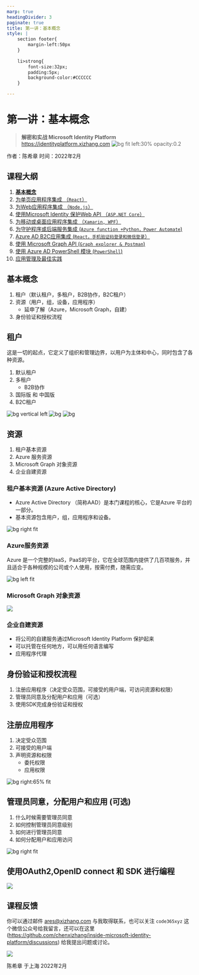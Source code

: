 ```yaml
---
marp: true
headingDivider: 3
paginate: true
title: 第一讲：基本概念
style: |
    section footer{
        margin-left:50px
    }
    
    li>strong{
        font-size:32px;
        padding:5px;
        background-color:#CCCCCC
    }

---
```


# 第一讲：基本概念
> **解密和实战 Microsoft Identity Platform**  https://identityplatform.xizhang.com
![bg fit left:30% opacity:0.2](images/aad.png)


作者：陈希章
时间：2022年2月


## 课程大纲
<!--
footer: '**解密和实战 Microsoft Identity Platform**  https://identityplatform.xizhang.com'
-->

1. **[基本概念](module1-overview.md)**
1. [为单页应用程序集成 （`React`）](module2-spa.md)
1. [为Web应用程序集成 （`Node.js`）](module3-webapp.md)
1. [使用Microsoft Identity 保护Web API （`ASP.NET Core`）](module4-webapi.md)
1. [为移动或桌面应用程序集成 （`Xamarin, WPF`）](module5-desktop-mobile.md)
1. [为守护程序或后端服务集成 (`Azure function +Python，Power Automate`)](module6-deamon-service.md)
1. [Azure AD B2C应用集成 (`React，手机验证码登录和微信登录`） ](module7-b2c.md)
1. [使用 Microsoft Graph API (`Graph explorer & Postman`)](module8-msgraph.md)
1. [使用 Azure AD PowerShell 模块 (`PowerShell`)](module9-powershell.md)
1. [应用管理及最佳实践](module10-bestpractices.md)


## 基本概念

1. 租户（默认租户，多租户，B2B协作，B2C租户）
1. 资源（用户，组，设备，应用程序）
    - 延申了解（Azure，Microsoft Graph，自建）
1. 身份验证和授权流程

## 租户
<!-- 

关于租户的一些限制，请参考 https://docs.microsoft.com/en-us/azure/active-directory/enterprise-users/directory-service-limits-restrictions

租户的价格，请参考 https://azure.microsoft.com/en-us/pricing/details/active-directory/
 -->

这是一切的起点，它定义了组织和管理边界，以用户为主体和中心，同时包含了各种资源。

1. 默认租户
1. 多租户
    - B2B协作
1. 国际版 和 中国版
1. B2C租户


![bg vertical left](https://fakeimg.pl/800x600/0288d1/fff/?text=免费租户&font=noto)
![bg](https://fakeimg.pl/800x600/02669d/fff/?text=增值服务&font=noto)
![bg](https://fakeimg.pl/800x600/67b8e3/fff/?text=按量计费&font=noto)

## 资源
<!-- _footer: '' -->

1. 租户基本资源
1. Azure 服务资源
1. Microsoft Graph 对象资源
1. 企业自建资源


### 租户基本资源 (Azure Active Directory)
<!-- _footer: ' ' -->

- Azure Active Directory （简称AAD）是本门课程的核心，它是Azure 平台的一部分。
- 基本资源包含用户，组，应用程序和设备。

![bg right fit](images/aad-overview.png)

### Azure服务资源
<!-- _footer: ' ' -->
Azure 是一个完整的IaaS，PaaS的平台，它在全球范围内提供了几百项服务，并且适合于各种规模的公司或个人使用，按需付费，随需应变。

![bg left fit](images/azure-resource-scope-levels.png)

### Microsoft Graph 对象资源
<!-- _footer: ' ' -->
![](images/microsoft-graph-dataconnect-connectors-enhance.png)

### 企业自建资源
<!-- 可以想象一下，Microsoft Graph其实就是一系列微软自建的服务，整合进来而已 -->
- 将公司的自建服务通过Microsoft Identity Platform 保护起来
- 可以托管在任何地方，可以用任何语言编写
- 应用程序代理

## 身份验证和授权流程

1. 注册应用程序（决定受众范围，可接受的用户端，可访问资源和权限）
1. 管理员同意及分配用户和应用（可选）
1. 使用SDK完成身份验证和授权

## 注册应用程序
<!-- _footer: '' -->
<!-- 
    如果需要大量注册，则可以用脚本自动化 

    默认是所有人都可以注册，但可以关闭

    演示时可以用demo-开始，后续可以用powershell一次性删除 
    
    Get-AzureADApplication | Where-Object {$_.DisplayName -like 'demo-*'} | Remove-AzureADApplication
-->
1. 决定受众范围
1. 可接受的用户端
1. 声明资源和权限
    - 委托权限
    - 应用权限

![bg right:65% fit](images/aad-register-app.png)

## 管理员同意，分配用户和应用 (可选)
<!-- 
应用权限需要管理员同意，部分委托权限也可能需要。

同意了后，用户不会受到提醒。

多租户应用可能需要。 

如果要控制级别，请到：企业应用程序 | 用户设置， 许可和权限 | 用户同意设置

可以在界面上操作，也可以通过一个特殊的地址进行管理员同意
-->
1. 什么时候需要管理员同意
1. 如何控制管理员同意级别
1. 如何进行管理员同意
1. 如何分配用户和应用访问

![bg right fit](images/aad-app-assign-user.png)

## 使用OAuth2,OpenID connect 和 SDK 进行编程
<!-- _footer: '' -->
<!-- 
    注册好应用后，可以看到属性中的端点信息，可以理解Oauth的一些基本知识。但真正开发时大部分都直接用SDK
 -->
![](images/msal-sdk.png)

## 课程反馈

你可以通过邮件 <ares@xizhang.com> 与我取得联系，也可以关注 `code365xyz` 这个微信公众号给我留言，还可以在这里 (<https://github.com/chenxizhang/inside-microsoft-identity-platform/discussions>) 给我提出问题或讨论。

![](images/code365xyz.jpg)


陈希章 于上海
2022年2月